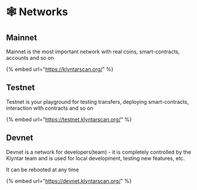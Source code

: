 # 🕸️ Networks

## Mainnet

Mainnet is the most important network with real coins, smart-contracts, accounts and so on

{% embed url="https://klyntarscan.org/" %}

## Testnet

Testnet is your playground for testing transfers, deploying smart-contracts, interaction with contracts and so on

{% embed url="https://testnet.klyntarscan.org/" %}

## Devnet

Devnet is a network for developers(team) - it is completely controlled by the Klyntar team and is used for local development, testing new features, etc.

It can be rebooted at any time

{% embed url="https://devnet.klyntarscan.org/" %}

